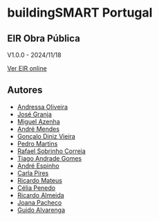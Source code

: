 # buildingSMART Portugal

## EIR Obra Pública

V1.0.0 - 2024/11/18

[Ver EIR online](https://github.com/buildingSMART-Portugal/EIR-Obra-Publica/blob/main/EIR.markdown)


## Autores

* [Andressa Oliveira](mailto:soliveira.andressa@gmail.com)
* [José Granja](mailto:granja@civil.uminho.pt)
* [Miguel Azenha](mailto:miguel.azenha@gmail.com)
* [André Mendes]()
* [Gonçalo Diniz Vieira]()
* [Pedro Martins]()
* [Rafael Sobrinho Correia]()
* [Tiago Andrade Gomes]()
* [André Espinho]()
* [Carla Pires]()
* [Ricardo Mateus]()
* [Célia Penedo]()
* [Ricardo Almeida]()
* [Joana Pacheco]()
* [Guido Alvarenga]()

